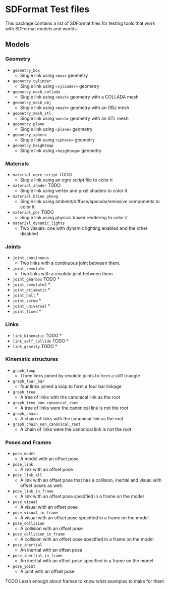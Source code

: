 # SDFormat Test files

This package contains a list of SDFormat files for testing tools that work with SDFormat models and worlds.

## Models

### Geometry

* `geometry_box`
  * Single link using `<box>` geometry
* `geometry_cylinder`
  * Single link using `<cylinder>` geometry
* `geometry_mesh_collada`
  * Single link using `<mesh>` geometry with a COLLADA mesh
* `geometry_mesh_obj`
  * Single link using `<mesh>` geometry with an OBJ mesh
* `geometry_mesh_stl`
  * Single link using `<mesh>` geometry with an STL mesh
* `geometry_plane`
  * Single link using `<plane>` geometry
* `geometry_sphere`
  * Single link using `<sphere>` geometry
* `geometry_heightmap`
  * Single link using `<heightmap>` geometry

### Materials

* `material_ogre_script` TODO
  * Single link using an ogre script file to color it
* `material_shader` TODO
  * Single link using vertex and pixel shaders to color it
* `material_blinn_phong`
  * Single link using ambient/diffuse/specular/emissive components to color it
* `material_pbr` TODO
  * Single link using physics based rendering to color it
* `material_dynamic_lights`
  * Two visuals: one with dynamic lighting enabled and the other disabled

### Joints

* `joint_continuous`
  * Two links with a continuous joint between them.
* `joint_revolute`
  * Two links with a revolute joint between them.
* `joint_gearbox` TODO
  *
* `joint_revolute2`
  *
* `joint_prismatic`
  *
* `joint_ball`
  *
* `joint_screw`
  *
* `joint_universal`
  *
* `joint_fixed`
  *

### Links

* `link_kinematic` TODO
  *
* `link_self_collide` TODO
  *
* `link_gravity` TODO
  *

### Kinematic structures

* `graph_loop`
  * Three links joined by revolute joints to form a stiff triangle
* `graph_four_bar`
  * four links joined a loop to form a four bar linkage
* `graph_tree`
  * A tree of links with the canonical link as the root
* `graph_tree_non_canonical_root`
  * A tree of links were the canonical link is not the root
* `graph_chain`
  * A chain of links with the canonical link as the root
* `graph_chain_non_canonical_root`
  * A chain of links were the canonical link is not the root

### Poses and Frames

* `pose_model`
  * A model with an offset pose
* `pose_link`
  * A link with an offset pose
* `pose_link_all`
  * A link with an offset pose that has a collision, inertial and visual with offset poses as well.
* `pose_link_in_frame`
  * A link with an offset pose specified in a frame on the model
* `pose_visual`
  * A visual with an offset pose
* `pose_visual_in_frame`
  * A visual with an offset pose specified in a frame on the model
* `pose_collision`
  * A collision with an offset pose
* `pose_collision_in_frame`
  * A collision with an offset pose specified in a frame on the model
* `pose_inertial`
  * An inertial with an offset pose
* `pose_inertial_in_frame`
  * An inertial with an offset pose specified in a frame on the model
* `pose_joint`
  * A joint with an offset pose

TODO Learn enough about frames to know what examples to make for them
